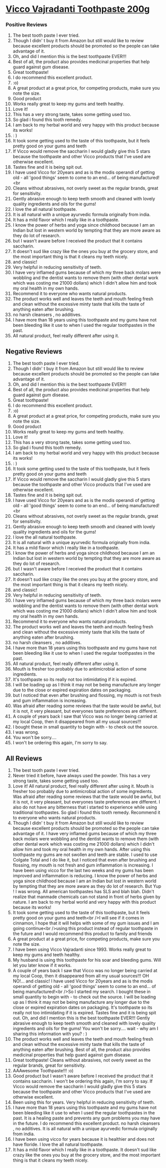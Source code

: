 # [Vicco Vajradanti Toothpaste 200g](https://products.checkmycream.com/products/vicco-vajradanti-toothpaste-200g.html)

### Positive Reviews

<ol>
      <li>The best tooth paste I ever tried.</li>
      <li>Though I didn&#x27; t buy it from Amazon but still would like to review because excellent products should be promoted so the people can take advantage of it.  </li>
      <li>Oh, and did I mention this is the best toothpaste EVER!!!</li>
      <li>Best of all, the product also provides medicinal properties that help guard against gum disease.</li>
      <li>Great toothpaste!</li>
      <li>I do recommend this excellent product.</li>
      <li>:o)</li>
      <li>A great product at a great price, for competing products, make sure you note the size.</li>
      <li>Good product</li>
      <li>Works really great to keep my gums and teeth healthy.</li>
      <li>Love it!</li>
      <li>This has a very strong taste, takes some getting used too.</li>
      <li>So glad i found this tooth remedy.</li>
      <li>I am back to my herbal world and very happy with this product because its works!</li>
      <li>:  )</li>
      <li>It took some getting used to the taste of this toothpaste, but it feels pretty good on your gums and teeth</li>
      <li>If Vicco would remove the saccharin I would gladly give this 5 stars because the toothpaste and other Vicco products that I&#x27;ve used are otherwise excellent.</li>
      <li>Tastes fine and it is being spit out.  </li>
      <li>I have used Vicco for 20years and as is the modis operandi of getting old - all &#x27;good things&#x27; seem to come to an end... of being manufactured!&lt;br</li>
      <li>Cleans without abrasives, not overly sweet as the regular brands, great for sensitivity.</li>
      <li>Gently abrasive enough to keep teeth smooth and cleaned with lovely quality ingredients and oils for the gums!  </li>
      <li>I love the all natural toothpaste.</li>
      <li>It is all natural with a unique ayurvedic formula originally from india.</li>
      <li>It has a mild flavor which I really like in a toothpaste.</li>
      <li>I know the power of herbs and yoga since childhood because I am an Indian but lost in western world by tempting that they are more aware as they do lot of research.  </li>
      <li>but I wasn&#x27;t aware before I received the product that it contains saccharin.</li>
      <li>It doesn&#x27;t sud like crazy like the ones you buy at the grocery store, and the most important thing is that it cleans my teeth nicely.</li>
      <li>and classic!  </li>
      <li>Very helpful in reducing sensitivity of teeth.</li>
      <li>I have very inflamed gums because of which my three back molars were wobbling and the dentist wants to remove them (with other dental work which was costing me 21000 dollars) which I didn&#x27;t allow him and took my oral health in my own hands.</li>
      <li>Recommend it to everyone who wants natural products.</li>
      <li>The product works well and leaves the teeth and mouth feeling fresh and clean without the excessive minty taste that kills the taste of anything eaten after brushing.</li>
      <li>no harsh cleansers , no additives.</li>
      <li>I have more than 18 years using this toothpaste and my gums have not been bleeding like it use to when I used the regular toothpastes in the past.</li>
      <li>All natural product, feel really different after using it.</li>
</ol>


<h2>Negative Reviews</h2>
<ol>
<li> The best tooth paste I ever tried.</li>
<li> Though I didn&#x27; t buy it from Amazon but still would like to review because excellent products should be promoted so the people can take advantage of it.  </li>
<li> Oh, and did I mention this is the best toothpaste EVER!!!</li>
<li> Best of all, the product also provides medicinal properties that help guard against gum disease.</li>
<li> Great toothpaste!</li>
<li> I do recommend this excellent product.</li>
<li> :o)</li>
<li> A great product at a great price, for competing products, make sure you note the size.</li>
<li> Good product</li>
<li> Works really great to keep my gums and teeth healthy.</li>
<li> Love it!</li>
<li> This has a very strong taste, takes some getting used too.</li>
<li> So glad i found this tooth remedy.</li>
<li> I am back to my herbal world and very happy with this product because its works!</li>
<li> :  )</li>
<li> It took some getting used to the taste of this toothpaste, but it feels pretty good on your gums and teeth</li>
<li> If Vicco would remove the saccharin I would gladly give this 5 stars because the toothpaste and other Vicco products that I&#x27;ve used are otherwise excellent.</li>
<li> Tastes fine and it is being spit out.  </li>
<li> I have used Vicco for 20years and as is the modis operandi of getting old - all &#x27;good things&#x27; seem to come to an end... of being manufactured!&lt;br</li>
<li> Cleans without abrasives, not overly sweet as the regular brands, great for sensitivity.</li>
<li> Gently abrasive enough to keep teeth smooth and cleaned with lovely quality ingredients and oils for the gums!  </li>
<li> I love the all natural toothpaste.</li>
<li> It is all natural with a unique ayurvedic formula originally from india.</li>
<li> It has a mild flavor which I really like in a toothpaste.</li>
<li> I know the power of herbs and yoga since childhood because I am an Indian but lost in western world by tempting that they are more aware as they do lot of research.  </li>
<li> but I wasn&#x27;t aware before I received the product that it contains saccharin.</li>
<li> It doesn&#x27;t sud like crazy like the ones you buy at the grocery store, and the most important thing is that it cleans my teeth nicely.</li>
<li> and classic!  </li>
<li> Very helpful in reducing sensitivity of teeth.</li>
<li> I have very inflamed gums because of which my three back molars were wobbling and the dentist wants to remove them (with other dental work which was costing me 21000 dollars) which I didn&#x27;t allow him and took my oral health in my own hands.</li>
<li> Recommend it to everyone who wants natural products.</li>
<li> The product works well and leaves the teeth and mouth feeling fresh and clean without the excessive minty taste that kills the taste of anything eaten after brushing.</li>
<li> no harsh cleansers , no additives.</li>
<li> I have more than 18 years using this toothpaste and my gums have not been bleeding like it use to when I used the regular toothpastes in the past.</li>
<li> All natural product, feel really different after using it.</li>
<li> Mouth is fresher too probably due to antimicrobial action of some ingredients.</li>
<li> It&#x27;s toothpaste so its really not too intimidating if it is expired.  </li>
<li> I will be loading up as I think it may not be being manufacture any longer due to the close or expired expiration dates on packaging.  </li>
<li> but I noticed that even after brushing and flossing,  my mouth is not fresh and gum inflammation is increasing.  </li>
<li> Was afraid after reading some reviews that the taste would be awful, but it is not, it very pleasant, but everyones taste preferences are different.</li>
<li> A couple of years back I saw that Vicco was no longer being carried at my local Coop, then it disappeared from all my usual sources!!!  </li>
<li> I bought these in small quantity to begin with - to check out the source.  </li>
<li> I was wrong.  </li>
<li> You won&#x27;t be sorry....</li>
<li> I won&#x27;t be ordering this again, I&#x27;m sorry to say.</li>
</ol>

<h2>All Reviews</h2>

<ol>
    <li> The best tooth paste I ever tried.</li>
    <li> Never tried it before, have always used the powder. This has a very strong taste, takes some getting used too.</li>
    <li> Love it! All natural product, feel really different after using it. Mouth is fresher too probably due to antimicrobial action of some ingredients. Was afraid after reading some reviews that the taste would be awful, but it is not, it very pleasant, but everyones taste preferences are different. I also do not have any bitterness that i started to experience while using traditional toothpastes. So glad i found this tooth remedy. Recommend it to everyone who wants natural products.</li>
    <li> Though I didn&#x27; t buy it from Amazon but still would like to review because excellent products should be promoted so the people can take advantage of it.  I have very inflamed gums because of which my three back molars were wobbling and the dentist wants to remove them (with other dental work which was costing me 21000 dollars) which I didn&#x27;t allow him and took my oral health in my own hands. After using this toothpaste my gums are not swollen and teeth are stable.  I used to use Colgate Total and I do like it,  but I noticed that even after brushing and flossing,  my mouth is not fresh and gum inflammation is increasing.  I have been using vicco for the last two weeks and my gums has been improved and inflammation is reducing.  I know the power of herbs and yoga since childhood because I am an Indian but lost in western world by tempting that they are more aware as they do lot of research.  But Yup ! I was wrong.  All american toothpastes has SLS and blah blah.  Didn&#x27;t realize that manmade chemicals can not stand in front of herbs given by nature. I am back to my herbal world and very happy with this product because its works!</li>
    <li> It took some getting used to the taste of this toothpaste, but it feels pretty good on your gums and teeth&lt;br /&gt;I will see if it comes in cinnamon, I hope that it will helps with some of my gum issues and I am going continue&lt;br /&gt;using this product instead of regular toothpaste in the future and I would recommend this product to family and friends</li>
    <li> A great product at a great price, for competing products, make sure you note the size.</li>
    <li> I have been using Vicco Vajradanti since 1993. Works really great to keep my gums and teeth healthy.</li>
    <li> My husband is using this toothpaste for his soar and bleeding gums. Will let you later know if it works.</li>
    <li> A couple of years back I saw that Vicco was no longer being carried at my local Coop, then it disappeared from all my usual sources!!!  OH NO!... and classic!  I have used Vicco for 20years and as is the modis operandi of getting old - all &#x27;good things&#x27; seem to come to an end... of being manufactured!&lt;br /&gt;So I started my search.  I bought these in small quantity to begin with - to check out the source.  I will be loading up as I think it may not be being manufacture any longer due to the close or expired expiration dates on packaging.  It&#x27;s toothpaste so its really not too intimidating if it is expired.  Tastes fine and it is being spit out.  Oh, and did I mention this is the best toothpaste EVER!!! Gently abrasive enough to keep teeth smooth and cleaned with lovely quality ingredients and oils for the gums!  You won&#x27;t be sorry.... wait - why am I sharing this information with you?  :  )</li>
    <li> The product works well and leaves the teeth and mouth feeling fresh and clean without the excessive minty taste that kills the taste of anything eaten after brushing. Best of all, the product also provides medicinal properties that help guard against gum disease.</li>
    <li> Great toothpaste! Cleans without abrasives, not overly sweet as the regular brands, great for sensitivity.</li>
    <li> AAAwesome Toothpaste!!!  :o)</li>
    <li> Good product but I wasn&#x27;t aware before I received the product that it contains saccharin. I won&#x27;t be ordering this again, I&#x27;m sorry to say. If Vicco would remove the saccharin I would gladly give this 5 stars because the toothpaste and other Vicco products that I&#x27;ve used are otherwise excellent.</li>
    <li> Been using this for years. Very helpful in reducing sensitivity of teeth.</li>
    <li> I have more than 18 years using this toothpaste and my gums have not been bleeding like it use to when I used the regular toothpastes in the past. It is a healing paste and prevents any gum problems you may have in the future. I do recommend this excellent product. no harsh cleansers , no additives. It is all natural with a unique ayurvedic formula originally from india.</li>
    <li> I have been using vicco for years because it is healthier and does not have floride. I love the all natural toothpaste.</li>
    <li> It has a mild flavor which I really like in a toothpaste. It doesn&#x27;t sud like crazy like the ones you buy at the grocery store, and the most important thing is that it cleans my teeth nicely.</li>
</ol>




